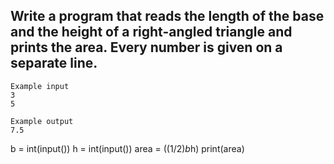 ## Write a program that reads the length of the base and the height of a right-angled triangle and prints the area. Every number is given on a separate line.

```
Example input
3
5

Example output
7.5
```

b = int(input())
h = int(input())
area = ((1/2)*b*h)
print(area)
